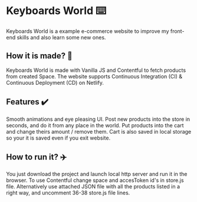 # Keyboards World ⌨️
Keyboards World is a example e-commerce website to improve my front-end skills and also learn some new ones.

## How it is made? :hammer:
Keyboards World is made with Vanilla JS and Contentful to fetch products from created Space. The website supports Continuous Integration (CI) & Continuous Deployment (CD) on Netlify.

## Features :heavy_check_mark:
Smooth animations and eye pleasing UI. Post new products into the store in seconds, and do it from any place in the world. Put products into the cart and change theirs amount / remove them. Cart is also saved in local storage so your it is saved even if you exit website.

## How to run it? :airplane:
You just download the project and launch local http server and run it in the browser. To use Contentful change space and accesToken id's in store.js file. Alternatively use attached JSON file with all the products listed in a right way, and uncomment 36-38 store.js file lines.